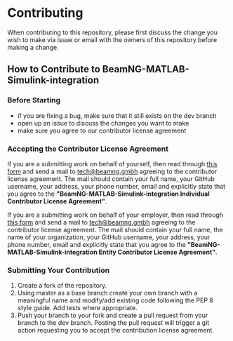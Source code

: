 # Contributing

When contributing to this repository, please first discuss the change you wish to make via issue or email with the owners of this repository before making a change.

## How to Contribute to BeamNG-MATLAB-Simulink-integration

### Before Starting

* if you are fixing a bug, make sure that it still exists on the dev branch
* open up an issue to discuss the changes you want to make
* make sure you agree to our contributor license agreement

### Accepting the Contributor License Agreement

If you are a submitting work on behalf of yourself, then read through [this form](CLA-individual.pdf) and send a mail to tech@beamng.gmbh agreeing to the contributor license agreement. The mail should contain your full name, your GitHub username, your address, your phone number, email and explicitly state that you agree to the **"BeamNG-MATLAB-Simulink-integration Individual Contributor License Agreement"**.

If you are a submitting work on behalf of your employer, then read through [this form](CLA-entity.pdf) and send a mail to tech@beamng.gmbh agreeing to the contributor license agreement. The mail should contain your full name, the name of your organization, your GitHub username, your address, your phone number, email and explicitly state that you agree to the **"BeamNG-MATLAB-Simulink-integration Entity Contributor License Agreement"**.

### Submitting Your Contribution

1. Create a fork of the repository.
2. Using master as a base branch create your own branch with a meaningful name and modify/add existing code following the PEP 8 style guide. Add tests where appropriate.
3. Push your branch to your fork and create a pull request from your branch to the dev branch. Posting the pull request will trigger a git action requesting you to accept the contribution license agreement.
